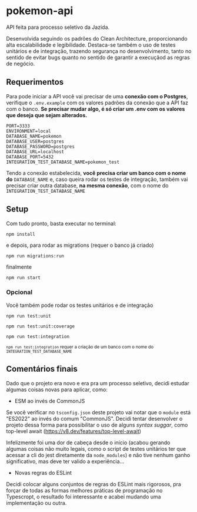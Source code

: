 # pokemon-api

API feita para processo seletivo da Jazida. 

Desenvolvida seguindo os padrões do Clean Architecture, proporcionando alta escalabilidade e legibilidade. Destaca-se também o uso de testes unitários e de integração, trazendo segurança no desenvolvimento, tanto no sentido de evitar bugs quanto no sentido de garantir a execuçãod as regras de negócio.

## Requerimentos

Para pode iniciar a API você vai precisar de uma **conexão com o Postgres**, verifique o ```.env.example``` com os valores padrões da conexão que a API faz com o banco. **Se precisar mudar algo, é só criar um .env com os valores que deseja que sejam alterados.**

```
PORT=3333
ENVIRONMENT=local
DATABASE_NAME=pokemon
DATABASE_USER=postgres
DATABASE_PASSWORD=postgres
DATABASE_URL=localhost
DATABASE_PORT=5432
INTEGRATION_TEST_DATABASE_NAME=pokemon_test
```

Tendo a conexão estabelecida, **você precisa criar um banco com o nome do** ```DATABASE_NAME``` e, caso queira rodar os testes de integração, também vai precisar criar outra database, **na mesma conexão**, com o nome do ```INTEGRATION_TEST_DATABASE_NAME```

## Setup

Com tudo pronto, basta executar no terminal:

```console
npm install
```

e depois, para rodar as migrations (requer o banco já criado)

```console
npm run migrations:run
```

finalmente

```console
npm run start
```

### Opcional

Vocẽ também pode rodar os testes unitários e de integração

```console
npm run test:unit
```

```console
npm run test:unit:coverage
```

```console
npm run test:integration
```

<sub>```npm run test:integration``` requer a criação de um banco com o nome do ```INTEGRATION_TEST_DATABASE_NAME```</sub>

## Comentários finais

Dado que o projeto era novo e era pra um processo seletivo, decidi estudar algumas coisas novas para aplicar, como:

- ESM ao invés de CommonJS

Se você verificar no ```tsconfig.json``` deste projeto vai notar que o ```module``` está "ES2022" ao invés do comum "CommonJS". Decidi tentar desenvolver o projeto dessa forma para possibilitar o uso de alguns *syntax suggar*, como top-level await (https://v8.dev/features/top-level-await)

Infelizmente foi uma dor de cabeça desde o início (acabou gerando algumas coisas não muito legais, como o script de testes unitários ter que acessar a cli do jest diretamente da ```node_modules```) e não tive nenhum ganho significativo, mas deve ter valido a experiência...

- Novas regras do ESLint

Decidi colocar alguns conjuntos de regras do ESLint mais rigorosos, pra forçar de todas as formas melhores práticas de programação no Typescropt, o resultado foi interessante e acabei mudando uma implementação ou outra.